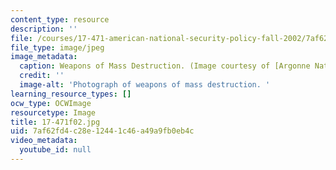 ```yaml
---
content_type: resource
description: ''
file: /courses/17-471-american-national-security-policy-fall-2002/7af62fd4c28e12441c46a49a9fb0eb4c_17-471f02.jpg
file_type: image/jpeg
image_metadata:
  caption: Weapons of Mass Destruction. (Image courtesy of [Argonne National Laboratory](http://www.anl.gov/).)
  credit: ''
  image-alt: 'Photograph of weapons of mass destruction. '
learning_resource_types: []
ocw_type: OCWImage
resourcetype: Image
title: 17-471f02.jpg
uid: 7af62fd4-c28e-1244-1c46-a49a9fb0eb4c
video_metadata:
  youtube_id: null
---
```

